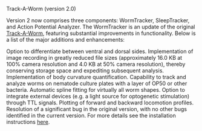 Track-A-Worm (version 2.0)

Version 2 now comprises three components: WormTracker, SleepTracker, and Action Potential Analyzer. The WormTracker is an update of the original [Track-A-Worm](https://journals.plos.org/plosone/article?id=10.1371/journal.pone.0069653), featuring substantial improvements in functionality. Below is a list of the major additions and enhancements:

Option to differentiate between ventral and dorsal sides.
Implementation of image recording in greatly reduced file sizes (approximately 16.0 KB at 100% camera resolution and 4.0 KB at 50% camera resolution), thereby conserving storage space and expediting subsequent analysis.
Implementation of body curvature quantification.
Capability to track and analyze worms on nematode culture plates with a layer of OP50 or other bacteria.
Automatic spline fitting for virtually all worm shapes.
Option to integrate external devices (e.g. a light source for optogenetic stimulation) through TTL signals.
Plotting of forward and backward locomotion profiles.
Resolution of a significant bug in the original version, with no other bugs identified in the current version.
For more details see the installation instructions [here](https://health.uconn.edu/worm-lab/track-a-worm/).
